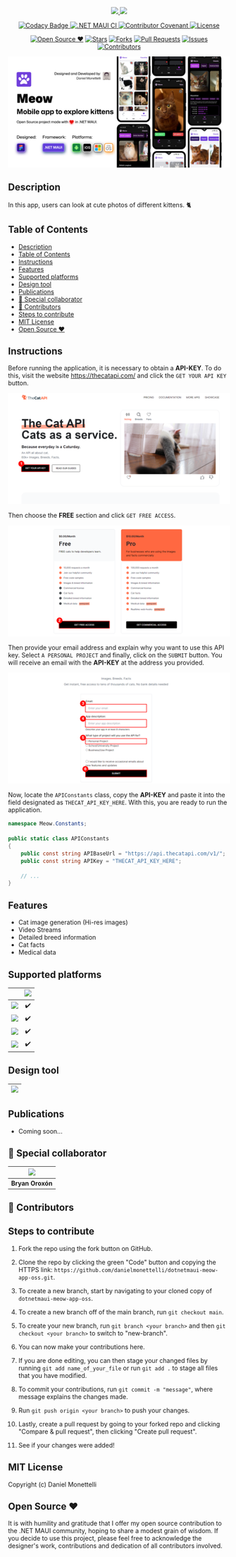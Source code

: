 <p align="center">
<a href="https://github.com/danielmonettelli/dotnetmaui-meow-app-oss#gh-light-mode-only">
<img width="300" src="https://raw.githubusercontent.com/danielmonettelli/dotnetmaui-meow-app-oss/99e22ab94d88778b60963f06bae1405e7903625b/Assets/brand_light.svg#gh-light-mode-only">
</a>
<a href="https://github.com/danielmonettelli/dotnetmaui-meow-app-oss#gh-dark-mode-only">
<img width="300" src="https://raw.githubusercontent.com/danielmonettelli/dotnetmaui-meow-app-oss/539401423b51b8a1cf9d5ea56e19a280f2217dcd/Assets/brand_dark.svg#gh-dark-mode-only">
</a>
</p>
<p align="center">
  <a href="https://app.codacy.com/gh/danielmonettelli/dotnetmaui-meow-app-oss/dashboard?utm_source=gh&utm_medium=referral&utm_content=&utm_campaign=Badge_grade">
  <img src="https://app.codacy.com/project/badge/Grade/3a130a6eae074e54b14b277d7617bff1" alt="Codacy Badge">
  </a>
  <a href="https://github.com/danielmonettelli/dotnetmaui-meow-app-oss/actions/workflows/mobile.yml">
  <img src="https://github.com/danielmonettelli/dotnetmaui-meow-app-oss/actions/workflows/mobile.yml/badge.svg" alt=".NET MAUI CI">
  </a>
  <a href="CODE_OF_CONDUCT.md">
    <img src="https://img.shields.io/badge/Contributor%20Covenant-2.1-4baaaa.svg" alt="Contributor Covenant">
  </a>
  <a href="LICENSE">
    <img src="https://img.shields.io/badge/license-MIT-blue.svg?style=flat-square" alt="License">
  </a>
</p>

<div align="center">

[![Open Source ❤](https://badges.frapsoft.com/os/v1/open-source.svg?v=103)](#open-source-) [![Stars](https://img.shields.io/github/stars/danielmonettelli/dotnetmaui-meow-app-oss)](https://github.com/danielmonettelli/dotnetmaui-meow-app-oss/stargazers) [![Forks](https://img.shields.io/github/forks/danielmonettelli/dotnetmaui-meow-app-oss)](https://github.com/danielmonettelli/dotnetmaui-meow-app-oss/network/members) [![Pull Requests](https://img.shields.io/github/issues-pr/danielmonettelli/dotnetmaui-meow-app-oss)](https://github.com/danielmonettelli/dotnetmaui-meow-app-oss/pulls) [![Issues](https://img.shields.io/github/issues/danielmonettelli/dotnetmaui-meow-app-oss)](https://github.com/danielmonettelli/dotnetmaui-meow-app-oss/issues) [![Contributors](https://img.shields.io/github/contributors/danielmonettelli/dotnetmaui-meow-app-oss?color=2b9348)](https://github.com/danielmonettelli/dotnetmaui-meow-app-oss/graphs/contributors)

</div>

[![Main Cover](https://raw.githubusercontent.com/danielmonettelli/dotnetmaui-meow-app-oss/main/Assets/meow_main_cover.png)](#Main-Cover)

## Description

In this app, users can look at cute photos of different kittens. 🐈

	
## Table of Contents
		
- [Description](#description)
- [Table of Contents](#table-of-contents)
- [Instructions](#instructions)
- [Features](#features)
- [Supported platforms](#supported-platforms)
- [Design tool](#design-tool)
- [Publications](#publications)
- [👥 Special collaborator](#-special-collaborator)
- [👥 Contributors](#-contributors)
- [Steps to contribute](#steps-to-contribute)
- [MIT License](#mit-license)
- [Open Source ❤](#open-source-)

## Instructions

Before running the application, it is necessary to obtain a **API-KEY**. To do this, visit the website https://thecatapi.com/ and click the `GET YOUR API KEY` button.

![thecatapi part 1](https://raw.githubusercontent.com/danielmonettelli/dotnetmaui-meow-app-oss/main/Assets/thecatapi_part_1_updated.png)

Then choose the **FREE** section and click `GET FREE ACCESS`.

![thecatapi part 2](https://raw.githubusercontent.com/danielmonettelli/dotnetmaui-meow-app-oss/main/Assets/thecatapi_part_2_updated.png)

Then provide your email address and explain why you want to use this API key. Select `A PERSONAL PROJECT` and finally, click on the `SUBMIT` button. You will receive an email with the **API-KEY** at the address you provided.

![thecatapi part 3](https://raw.githubusercontent.com/danielmonettelli/dotnetmaui-meow-app-oss/main/Assets/thecatapi_part_3_updated.png)

Now, locate the `APIConstants` class, copy the **API-KEY** and paste it into the field designated as `THECAT_API_KEY_HERE`. With this, you are ready to run the application.

```csharp
namespace Meow.Constants;

public static class APIConstants
{
    public const string APIBaseUrl = "https://api.thecatapi.com/v1/";
    public const string APIKey = "THECAT_API_KEY_HERE";

    // ...
}
```

## Features
		
* Cat image generation (Hi-res images)
* Video Streams
* Detailed breed information
* Cat facts
* Medical data

## Supported platforms

|            | [<img src="https://raw.githubusercontent.com/danielmonettelli/dotnetmaui-meow-app-oss/main/Assets/dotnetmaui.png" width="150">](#dotnetmaui) |
| -------------------------- | :----------------: |
| [<img src="https://raw.githubusercontent.com/danielmonettelli/dotnetmaui-meow-app-oss/main/Assets/android.png" width="100">](#android) |         ✔️         |
| [<img src="https://raw.githubusercontent.com/danielmonettelli/dotnetmaui-meow-app-oss/main/Assets/ios.png" width="100">](#iOS) |         ✔️         |
| [<img src="https://raw.githubusercontent.com/danielmonettelli/dotnetmaui-meow-app-oss/main/Assets/windows.png" width="100">](#windows) |         ✔️         |
| [<img src="https://raw.githubusercontent.com/danielmonettelli/dotnetmaui-meow-app-oss/main/Assets/macos.png" width="100">](#macos) |         ✔️         |

## Design tool

| [<img src="https://raw.githubusercontent.com/danielmonettelli/dotnetmaui-meow-app-oss/99e22ab94d88778b60963f06bae1405e7903625b/Assets/figma.png" width="90">](https://www.figma.com/) |
| -------------------------- |

## Publications

- Coming soon...

## 👥 Special collaborator

| [<img src="https://avatars.githubusercontent.com/u/25359161?v=4" width="150">](https://github.com/BryanOroxon) |
:---------------------------------------------:|
| **Bryan Oroxón** |

## 👥 Contributors

<!-- ALL-CONTRIBUTORS-LIST:START - Do not remove or modify this section -->
<!-- prettier-ignore-start -->
<!-- markdownlint-disable -->

<!-- markdownlint-restore -->
<!-- prettier-ignore-end -->

<!-- ALL-CONTRIBUTORS-LIST:END -->

## Steps to contribute

1. Fork the repo using the fork button on GitHub.

2. Clone the repo by clicking the green "Code" button and copying the HTTPS link: `https://github.com/danielmonettelli/dotnetmaui-meow-app-oss.git`.

3. To create a new branch, start by navigating to your cloned copy of `dotnetmaui-meow-app-oss`. 

4. To create a new branch off of the main branch, run `git checkout main`.

5. To create your new branch, run `git branch <your branch>` and then `git checkout <your branch>` to switch to "new-branch".

6. You can now make your contributions here.

7. If you are done editing, you can then stage your changed files by running `git add name_of_your_file` or run `git add .` to stage all files that you have modified.

8. To commit your contributions, run `git commit -m "message"`, where message explains the changes made.

9. Run `git push origin <your branch>` to push your changes.

10. Lastly, create a pull request by going to your forked repo and clicking "Compare & pull request", then clicking "Create pull request".

11. See if your changes were added! 

## MIT License

Copyright (c) Daniel Monettelli

## Open Source ❤

It is with humility and gratitude that I offer my open source contribution to the .NET MAUI community, hoping to share a modest grain of wisdom. If you decide to use this project, please feel free to acknowledge the designer's work, contributions and dedication of all contributors involved.
